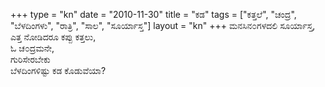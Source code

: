 +++
type   = "kn"
date   = "2010-11-30"
title  = "ಕಡ"
tags   = ["ಕತ್ತಲೆ", "ಚಂದ್ರ", "ಬೆಳದಿಂಗಳು", "ರಾತ್ರಿ", "ಸಾಲ", "ಸೂರ್ಯಾಸ್ತ"]
layout = "kn"
+++
ಮನಸಿನ೦ಗಳದಲಿ ಸೂರ್ಯಾಸ್ತ, \
ಎತ್ತ ನೋಡಿದರೂ ಕಪ್ಪು ಕತ್ತಲು, \
ಓ ಚ೦ದ್ರಮನೇ, \
ಗುರಿಸೇರಬೇಕು  \
ಬೆಳದಿಂಗಳಿಷ್ಟು ಕಡ ಕೊಡುವೆಯಾ?